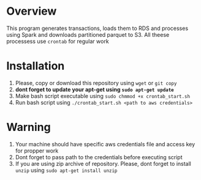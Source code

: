 # Overview
This program generates transactions, loads them to RDS and processes using Spark and downloads partitioned parquet to S3. 
All theese processess use `crontab` for regular work
# Installation
1) Please, copy or download this repository using `wget` or `git copy`
2) **dont forget to update your apt-get using `sudo apt-get update`**
3) Make bash script executable using `sudo chmmod +x crontab_start.sh`
4) Run bash script using `./crontab_start.sh <path to aws credentials>`
# Warning
1) Your machine should have specific aws credentials file and access key for propper work
2) Dont forget to pass path to the credentials before executing script
3) If you are using zip archive of repository. Please, dont forget to install `unzip` using `sudo apt-get install unzip`
